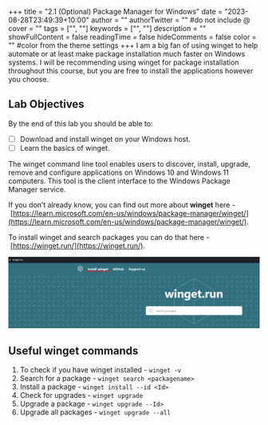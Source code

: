 +++
title = "2.1   (Optional) Package Manager for Windows"
date = "2023-08-28T23:49:39+10:00"
author = ""
authorTwitter = "" #do not include @
cover = ""
tags = ["", ""]
keywords = ["", ""]
description = ""
showFullContent = false
readingTime = false
hideComments = false
color = "" #color from the theme settings
+++
I am a big fan of using winget to help automate or at least make package installation much faster on Windows systems. I will be recommending using winget for package installation throughout this course, but you are free to install the applications however you choose.

## **Lab Objectives**

By the end of this lab you should be able to:
- [ ] Download and install winget on your Windows host.
- [ ] Learn the basics of winget.

The winget command line tool enables users to discover, install, upgrade, remove and configure applications on Windows 10 and Windows 11 computers. This tool is the client interface to the Windows Package Manager service. 

If you don’t already know, you can find out more about **winget** here - [https://learn.microsoft.com/en-us/windows/package-manager/winget/](https://learn.microsoft.com/en-us/windows/package-manager/winget/).

To install winget and search packages you can do that here - [https://winget.run/](https://winget.run/).

![](images/Pasted%20image%2020230828160829.png)

## **Useful winget commands**

1. To check if you have winget installed - `winget -v`
2. Search for a package - `winget search <packagename>`
3. Install a package - `winget install --id <Id>`
4. Check for upgrades - `winget upgrade`
5. Upgrade a package - `winget upgrade --Id>`
6. Upgrade all packages - `winget upgrade --all`